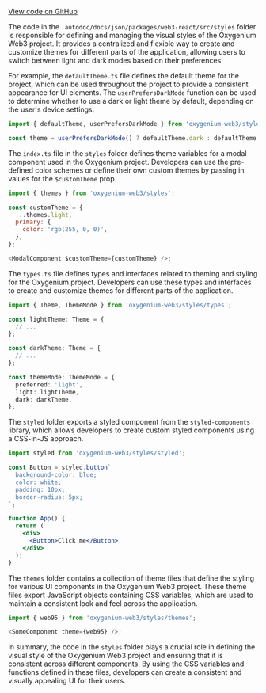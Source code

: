 [View code on GitHub](https://github.com/oxygenium-network/oxygenium-web3/.autodoc/docs/json/packages/web3-react/src/styles)

The code in the `.autodoc/docs/json/packages/web3-react/src/styles` folder is responsible for defining and managing the visual styles of the Oxygenium Web3 project. It provides a centralized and flexible way to create and customize themes for different parts of the application, allowing users to switch between light and dark modes based on their preferences.

For example, the `defaultTheme.ts` file defines the default theme for the project, which can be used throughout the project to provide a consistent appearance for UI elements. The `userPrefersDarkMode` function can be used to determine whether to use a dark or light theme by default, depending on the user's device settings.

```javascript
import { defaultTheme, userPrefersDarkMode } from 'oxygenium-web3/styles';

const theme = userPrefersDarkMode() ? defaultTheme.dark : defaultTheme.light;
```

The `index.ts` file in the `styles` folder defines theme variables for a modal component used in the Oxygenium project. Developers can use the pre-defined color schemes or define their own custom themes by passing in values for the `$customTheme` prop.

```javascript
import { themes } from 'oxygenium-web3/styles';

const customTheme = {
  ...themes.light,
  primary: {
    color: 'rgb(255, 0, 0)',
  },
};

<ModalComponent $customTheme={customTheme} />;
```

The `types.ts` file defines types and interfaces related to theming and styling for the Oxygenium project. Developers can use these types and interfaces to create and customize themes for different parts of the application.

```typescript
import { Theme, ThemeMode } from 'oxygenium-web3/styles/types';

const lightTheme: Theme = {
  // ...
};

const darkTheme: Theme = {
  // ...
};

const themeMode: ThemeMode = {
  preferred: 'light',
  light: lightTheme,
  dark: darkTheme,
};
```

The `styled` folder exports a styled component from the `styled-components` library, which allows developers to create custom styled components using a CSS-in-JS approach.

```jsx
import styled from 'oxygenium-web3/styles/styled';

const Button = styled.button`
  background-color: blue;
  color: white;
  padding: 10px;
  border-radius: 5px;
`;

function App() {
  return (
    <div>
      <Button>Click me</Button>
    </div>
  );
}
```

The `themes` folder contains a collection of theme files that define the styling for various UI components in the Oxygenium Web3 project. These theme files export JavaScript objects containing CSS variables, which are used to maintain a consistent look and feel across the application.

```javascript
import { web95 } from 'oxygenium-web3/styles/themes';

<SomeComponent theme={web95} />;
```

In summary, the code in the `styles` folder plays a crucial role in defining the visual style of the Oxygenium Web3 project and ensuring that it is consistent across different components. By using the CSS variables and functions defined in these files, developers can create a consistent and visually appealing UI for their users.
